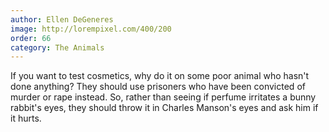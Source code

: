 ```yaml
---
author: Ellen DeGeneres
image: http://lorempixel.com/400/200
order: 66
category: The Animals
---
```


If you want to test cosmetics, why do it on some poor animal who hasn't done anything? They should use prisoners who have been convicted of murder or rape instead. So, rather than seeing if perfume irritates a bunny rabbit's eyes, they should throw it in Charles Manson's eyes and ask him if it hurts.
